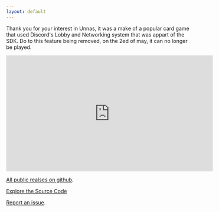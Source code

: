 ```yaml
---
layout: default
---
```

Thank you for your interest in Unnas, it was a make of a popular card game that used Discord's Lobby and Networking system that was appart of the SDK. Do to this feature being removed, on the 2ed of may, it can no longer be played.

<iframe width="560" height="315" src="https://www.youtube-nocookie.com/embed/UA3-rFeEu94" title="YouTube video player" frameborder="0" allow="accelerometer; autoplay; clipboard-write; encrypted-media; gyroscope; picture-in-picture; web-share" allowfullscreen></iframe>

[All public realses on github](https://github.com/CatEyedLin/Unnas/releases/).

[Explore the Source Code](https://github.com/CatEyedLin/unnas-DEV)

[Report an issue](https://github.com/CatEyedLin/Unnas/issues).

